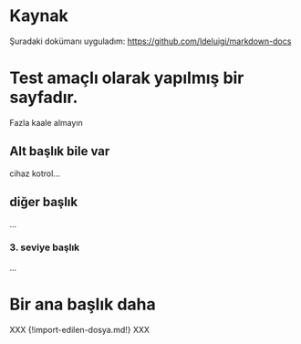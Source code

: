 # Kaynak
Şuradaki dokümanı uyguladım:
https://github.com/ldeluigi/markdown-docs

# Test amaçlı olarak yapılmış bir sayfadır.
Fazla kaale almayın

## Alt başlık bile var
cihaz kotrol...

## diğer başlık
...
### 3. seviye başlık
...
# Bir ana başlık daha
XXX
{!import-edilen-dosya.md!}
XXX
